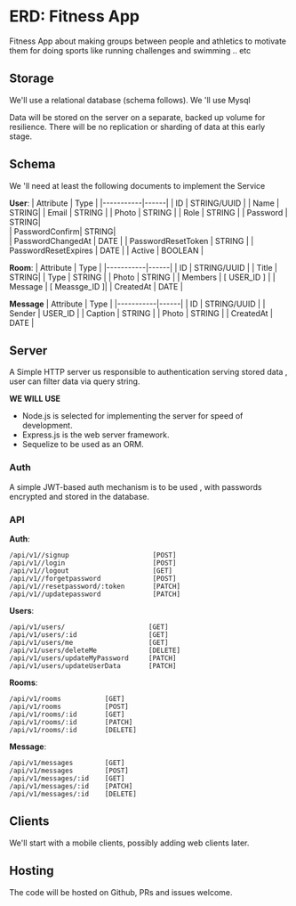 # ERD: Fitness App

Fitness App about making groups between people and athletics to motivate them for doing sports like running challenges and swimming .. etc

## Storage

We'll use a relational database (schema follows).
We 'll use Mysql

Data will be stored on the server on a separate, backed
up volume for resilience. There will be no replication or sharding of data at
this early stage.

## Schema

We 'll need at least the following documents to implement
the Service

**User**:
| Attribute | Type |
|-----------|------|
| ID | STRING/UUID |
| Name | STRING|
| Email | STRING |
| Photo | STRING |
| Role | STRING |
| Password | STRING|  
| PasswordConfirm| STRING|  
| PasswordChangedAt | DATE |
| PasswordResetToken | STRING |
| PasswordResetExpires | DATE |
| Active | BOOLEAN |

**Room**:
| Attribute | Type |
|-----------|------|
| ID | STRING/UUID |
| Title | STRING|
| Type | STRING |
| Photo | STRING |
| Members | [ USER_ID ] |
| Message | [ Meassge_ID ]|
| CreatedAt | DATE |

**Message**
| Attribute | Type |
|-----------|------|
| ID | STRING/UUID |
| Sender | USER_ID |
| Caption | STRING |
| Photo | STRING |
| CreatedAt | DATE |

## Server

A Simple HTTP server us responsible to authentication serving stored data ,
user can filter data via query string.

**WE WILL USE**

- Node.js is selected for implementing the server for speed of development.
- Express.js is the web server framework.
- Sequelize to be used as an ORM.

### Auth

A simple JWT-based auth mechanism is to be used , with passwords
encrypted and stored in the database.

### API

**Auth**:

```
/api/v1//signup                     [POST]
/api/v1//login                      [POST]
/api/v1//logout                     [GET]
/api/v1//forgetpassword             [POST]
/api/v1//resetpassword/:token       [PATCH]
/api/v1//updatepassword             [PATCH]

```

**Users**:

```
/api/v1/users/                     [GET]
/api/v1/users/:id                  [GET]
/api/v1/users/me                   [GET]
/api/v1/users/deleteMe             [DELETE]
/api/v1/users/updateMyPassword     [PATCH]
/api/v1/users/updateUserData       [PATCH]
```

**Rooms**:

```
/api/v1/rooms           [GET]
/api/v1/rooms           [POST]
/api/v1/rooms/:id       [GET]
/api/v1/rooms/:id       [PATCH]
/api/v1/rooms/:id       [DELETE]
```

**Message**:

```
/api/v1/messages        [GET]
/api/v1/messages        [POST]
/api/v1/messages/:id    [GET]
/api/v1/messages/:id    [PATCH]
/api/v1/messages/:id    [DELETE]
```

## Clients

We'll start with a mobile clients, possibly adding web clients later.

## Hosting

The code will be hosted on Github, PRs and issues welcome.
